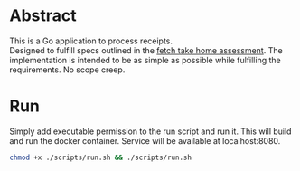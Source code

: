 # Abstract

This is a Go application to process receipts. <br/>
Designed to fulfill specs outlined in the [fetch take home assessment]("https://github.com/fetch-rewards/receipt-processor-challenge?tab=readme-ov-file").
The implementation is intended to be as simple as possible while fulfilling the requirements. No scope creep.

# Run

Simply add executable permission to the run script and run it. This will build and run the docker container. Service will be available at localhost:8080.

```bash
chmod +x ./scripts/run.sh && ./scripts/run.sh
```
